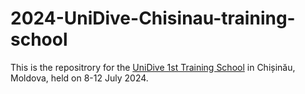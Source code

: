 # 2024-UniDive-Chisinau-training-school
This is the repositrory for the [UniDive 1st Training School](https://unidive.lisn.upsaclay.fr/doku.php?id=meetings:other-events:1st_unidive_training_school) in Chișinău, Moldova, held on 8-12 July 2024. 

